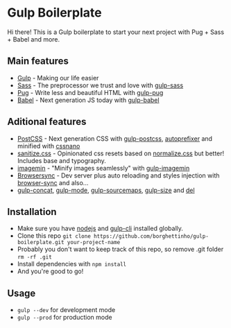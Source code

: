 # Gulp Boilerplate

Hi there! This is a Gulp boilerplate to start your next project with Pug + Sass + Babel and more.

## Main features

- [Gulp](<[https://gulpjs.com/](https://gulpjs.com/)>) - Making our life easier
- [Sass](https://sass-lang.com/) - The preprocessor we trust and love with [gulp-sass](https://www.npmjs.com/package/gulp-sass)
- [Pug](https://pugjs.org/api/getting-started.html) - Write less and beautiful HTML with [gulp-pug](https://www.npmjs.com/package/gulp-pug)
- [Babel](https://babeljs.io/) - Next generation JS today with [gulp-babel](https://www.npmjs.com/package/gulp-babel)

## Aditional features

- [PostCSS](https://postcss.org/) - Next generation CSS with [gulp-postcss](https://www.npmjs.com/package/gulp-postcss), [autoprefixer](https://www.npmjs.com/package/autoprefixer) and minified with [cssnano](https://www.npmjs.com/package/cssnano)
- [sanitize.css](https://github.com/csstools/sanitize.css) - Opinionated css resets based on [normalize.css](https://necolas.github.io/normalize.css/) but better! Includes base and typography.
- [imagemin](https://github.com/imagemin/imagemin) - "Minify images seamlessly" with [gulp-imagemin](https://www.npmjs.com/package/gulp-imagemin)
- [Browsersync](https://www.browsersync.io/) - Dev server plus auto reloading and styles injection with [browser-sync](https://www.npmjs.com/package/browser-sync)
  and also...
- [gulp-concat](https://www.npmjs.com/package/gulp-concat), [gulp-mode](https://www.npmjs.com/package/gulp-mode), [gulp-sourcemaps](https://www.npmjs.com/package/gulp-sourcemaps), [gulp-size](https://www.npmjs.com/package/gulp-size) and [del](https://www.npmjs.com/package/del)

## Installation

- Make sure you have [nodejs](https://nodejs.org/en/) and [gulp-cli](https://www.npmjs.com/package/gulp-cli) installed globally.
- Clone this repo
  `git clone https://github.com/borghettinho/gulp-boilerplate.git your-project-name`
- Probably you don't want to keep track of this repo, so remove .git folder
  `rm -rf .git`
- Install dependencies with `npm install`
- And you're good to go!

## Usage

- `gulp --dev` for development mode
- `gulp --prod` for production mode
